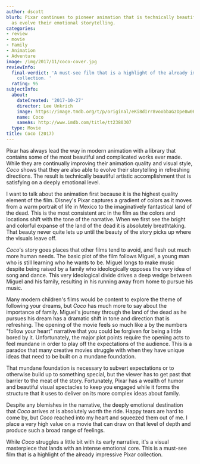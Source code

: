 ```yaml
---
author: dscott
blurb: Pixar continues to pioneer animation that is technically beautiful as well
  as evolve their emotional storytelling.
categories:
- review
- movie
- Family
- Animation
- Adventure
image: /img/2017/11/coco-cover.jpg
reviewInfo:
  final-verdict: 'A must-see film that is a highlight of the already impressive Pixar
    collection. '
  rating: 95
subjectInfo:
  about:
    dateCreated: '2017-10-27'
    director: Lee Unkrich
    image: https://image.tmdb.org/t/p/original/eKi8dIrr8voobbaGzDpe8w0PVbC.jpg
    name: Coco
    sameAs: http://www.imdb.com/title/tt2380307
  type: Movie
title: Coco (2017)
---
```


Pixar has always lead the way in modern animation with a library that contains some of the most beautiful and complicated works ever made. While they are continually improving their animation quality and visual style, *Coco* shows that they are also able to evolve their storytelling in refreshing directions. The result is technically beautiful artistic accomplishment that is satisfying on a deeply emotional level.

I want to talk about the animation first because it is the highest quality element of the film. Disney's Pixar captures a gradient of colors as it moves from a warm portrait of life in Mexico to the imaginatively fantastical land of the dead. This is the most consistent arc in the film as the colors and locations shift with the tone of the narrative. When we first see the bright and colorful expanse of the land of the dead it is absolutely breathtaking. That beauty never quite lets up until the beauty of the story picks up where the visuals leave off.

*Coco*'s story goes places that other films tend to avoid, and flesh out much more human needs. The basic plot of the film follows Miguel, a young man who is still learning who he wants to be. Miguel longs to make music despite being raised by a family who ideologically opposes the very idea of song and dance. This very ideological divide drives a deep wedge between Miguel and his family, resulting in his running away from home to pursue his music. 

Many modern children's films would be content to explore the theme of following your dreams, but *Coco* has much more to say about the importance of family. Miguel's journey through the land of the dead as he pursues his dream has a dramatic shift in tone and direction that is refreshing. The opening of the movie feels so much like a by the numbers "follow your heart" narrative that you could be forgiven for being a little bored by it. Unfortunately, the major plot points require the opening acts to feel mundane in order to play off the expectations of the audience. This is a paradox that many creative movies struggle with when they have unique ideas that need to be built on a mundane foundation. 

That mundane foundation is necessary to subvert expectations or to otherwise build up to something special, but the viewer has to get past that barrier to the meat of the story. Fortunately, Pixar has a wealth of humor and beautiful visual spectacles to keep you engaged while it forms the structure that it uses to deliver on its more complex ideas about family.

Despite any blemishes in the narrative, the deeply emotional destination that *Coco* arrives at is absolutely worth the ride. Happy tears are hard to come by, but *Coco* reached into my heart and squeezed them out of me. I place a very high value on a movie that can draw on that level of depth and produce such a broad range of feelings.

While *Coco* struggles a little bit with its early narrative, it's a visual masterpiece that lands with an intense emotional core. This is a must-see film that is a highlight of the already impressive Pixar collection.